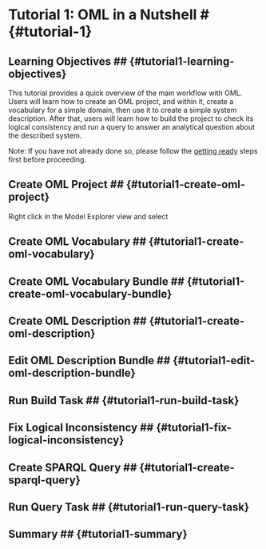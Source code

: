 # Tutorial 1: OML in a Nutshell # {#tutorial-1}

## Learning Objectives ## {#tutorial1-learning-objectives}
This tutorial provides a quick overview of the main workflow with OML. Users will learn how to create an OML project, and within it, create a vocabulary for a simple domain, then use it to create a simple system description. After that, users will learn how to build the project to check its logical consistency and run a query to answer an analytical question about the described system.

Note: If you have not already done so, please follow the [getting ready](#getting-ready) steps first before proceeding.

## Create OML Project ## {#tutorial1-create-oml-project}
Right click in the Model Explorer view and select 

## Create OML Vocabulary ## {#tutorial1-create-oml-vocabulary}

## Create OML Vocabulary Bundle ## {#tutorial1-create-oml-vocabulary-bundle}

## Create OML Description ## {#tutorial1-create-oml-description}

## Edit OML Description Bundle ## {#tutorial1-edit-oml-description-bundle}

## Run Build Task ## {#tutorial1-run-build-task}

## Fix Logical Inconsistency ## {#tutorial1-fix-logical-inconsistency}

## Create SPARQL Query ## {#tutorial1-create-sparql-query}

## Run Query Task ## {#tutorial1-run-query-task}

## Summary ## {#tutorial1-summary}
